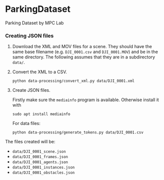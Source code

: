 # ParkingDataset
Parking Dataset by MPC Lab

### Creating JSON files

1. Download the XML and MOV files for a scene. They should have the same base filename (e.g. `DJI_0001.csv` and `DJI_0001.MOV`) and be in the same directory. The following assumes that they are in a subdirectory `data/`.

2. Convert the XML to a CSV.

    ```
    python data-processing/convert_xml.py data/DJI_0001.xml
    ```
    
3. Create JSON files.

    Firstly make sure the `mediainfo` program is available. Otherwise install it with
    ```
    sudo apt install mediainfo
    ```

    For data files:

    ```
    python data-processing/generate_tokens.py data/DJI_0001.csv
    ```
    
The files created will be:
- `data/DJI_0001_scene.json`
- `data/DJI_0001_frames.json`
- `data/DJI_0001_agents.json`
- `data/DJI_0001_instances.json`
- `data/DJI_0001_obstacles.json`